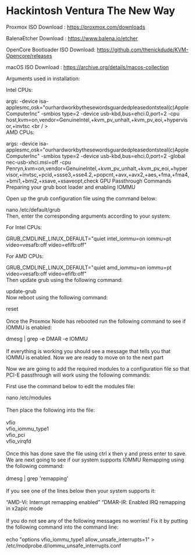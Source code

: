 # Hackintosh Ventura The New Way
Proxmox ISO Download : https://proxmox.com/downloads

BalenaEtcher Download : https://www.balena.io/etcher

OpenCore Bootloader ISO Download: https://github.com/thenickdude/KVM-Opencore/releases

macOS ISO Download : https://archive.org/details/macos-collection

Arguments used in installation:

Intel CPUs:

args: -device isa-applesmc,osk="ourhardworkbythesewordsguardedpleasedontsteal(c)AppleComputerInc" -smbios type=2 -device usb-kbd,bus=ehci.0,port=2 -cpu host,kvm=on,vendor=GenuineIntel,+kvm_pv_unhalt,+kvm_pv_eoi,+hypervisor,+invtsc
<br / >
<br> AMD CPUs:

args: -device isa-applesmc,osk="ourhardworkbythesewordsguardedpleasedontsteal(c)AppleComputerInc" -smbios type=2 -device usb-kbd,bus=ehci.0,port=2 -global nec-usb-xhci.msi=off -cpu Penryn,kvm=on,vendor=GenuineIntel,+kvm_pv_unhalt,+kvm_pv_eoi,+hypervisor,+invtsc,+pcid,+ssse3,+sse4.2,+popcnt,+avx,+avx2,+aes,+fma,+fma4,+bmi1,+bmi2,+xsave,+xsaveopt,check
GPU Passthrough Commands
Preparing your grub boot loader and enabling IOMMU

Open up the grub configuration file using the command below:

nano /etc/default/grub <br />
Then, enter the corresponding arguments according to your system:

For Intel CPUs:

GRUB_CMDLINE_LINUX_DEFAULT="quiet intel_iommu=on iommu=pt video=vesafb:off video=efifb:off" <br />

For AMD CPUs:

GRUB_CMDLINE_LINUX_DEFAULT="quiet amd_iommu=on iommu=pt video=vesafb:off video=efifb:off" <br />
Then update grub using the following command:

update-grub </br>
Now reboot using the following command:

reset <br />
<br />
Once the Proxmox Node has rebooted run the following command to see if IOMMU is enabled:

dmesg | grep -e DMAR -e IOMMU <br />
<br /> If everything is working you should see a message that tells you that IOMMU is enabled. Now we are ready to move on to the next part

Now we are going to add the required modules to a configuration file so that PCI-E passthrough will work using the following commands:

First use the command below to edit the modules file: <br />

nano /etc/modules <br />
<br>
Then place the following into the file: <br />
<br>
vfio <br>
vfio_iommu_type1 <br>
vfio_pci <br>
vfio_virqfd <br>
<br>
Once this has done save the file using ctrl x then y and press enter to save.
<br>
We are next going to see if our system supports IOMMU Remapping using the following command: <br>
<br>
dmesg | grep 'remapping'
<br>
<br>If you see one of the lines below then your system supports it: <br>

“AMD-Vi: Interrupt remapping enabled”
“DMAR-IR: Enabled IRQ remapping in x2apic mode <br>
<br>If you do not see any of the following messages no worries! Fix it by putting the following command into the command line: <br>
<br>
echo "options vfio_iommu_type1 allow_unsafe_interrupts=1" > /etc/modprobe.d/iommu_unsafe_interrupts.conf <br>